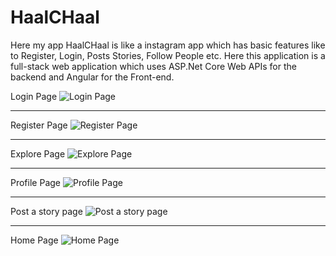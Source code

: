 # HaalCHaal
Here my app HaalCHaal is like a instagram app which has basic features like to Register, Login, Posts Stories, Follow People etc. Here this application is a full-stack web application which uses ASP.Net Core Web APIs for the backend and Angular for the Front-end.

Login Page
![Login Page](https://github.com/ar-faisal/HaalCHaal-ASP.Net-Core-WebAPI-Angular/assets/90391256/c89b7572-fbb2-44a8-b693-e6efe1d64c58)

________________________________________________________________________________________________________________________________________

Register Page
![Register Page](https://github.com/ar-faisal/HaalCHaal-ASP.Net-Core-WebAPI-Angular/assets/90391256/90cf70ac-d53e-4f0e-ba8f-9585e421b8af)

________________________________________________________________________________________________________________________________________

Explore Page
![Explore Page](https://github.com/ar-faisal/HaalCHaal-ASP.Net-Core-WebAPI-Angular/assets/90391256/2aa773f1-9bf3-4ecb-b6da-0f05eb2bc6a3)

________________________________________________________________________________________________________________________________________

Profile Page
![Profile Page](https://github.com/ar-faisal/HaalCHaal-ASP.Net-Core-WebAPI-Angular/assets/90391256/9e61cacd-3bd2-4349-8345-0e48db00cb4b)

________________________________________________________________________________________________________________________________________

Post a story page
![Post a story page](https://github.com/ar-faisal/HaalCHaal-ASP.Net-Core-WebAPI-Angular/assets/90391256/e9ca24fc-f880-4d9c-9932-b5dad52f478b)

________________________________________________________________________________________________________________________________________

Home Page
![Home Page](https://github.com/ar-faisal/HaalCHaal-ASP.Net-Core-WebAPI-Angular/assets/90391256/b8a28504-c676-4ca9-a494-cf3c15fb09c0)
